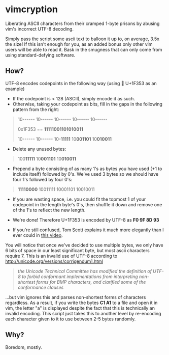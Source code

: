 # vimcryption
Liberating ASCII characters from their cramped 1-byte prisons by abusing vim's incorrect UTF-8 decoding.

Simply pass the script some ascii text to balloon it up to, on average, 3.5x the size! If this isn't enough for you, as an added bonus only other vim users will be able to read it. Bask in the smugness that can only come from using standard-defying software.

## How?
UTF-8 encodes codepoints in the following way (using 🍓 U+1F353 as an example)

* If the codepoint is < 128 (ASCII), simply encode it as such.
* Otherwise, taking your codepoint as bits, fill in the gaps in the following pattern from the right:

> 10------ 10------ 10------ 10------ 10------
>
> 0x1F353 == **11111001101010011**
>
> 10------ 10------ 10-**11111** 10**001101** 10**010011**

* Delete any unused bytes:

> 100**11111** 10**001101** 10**010011**

* Prepend a byte consisting of as many 1's as bytes you have used (+1 to include itself) followed by 0's. We've used 3 bytes so we should have four 1's followed by four 0's:

> **11110000** 10011111 10001101 10010011

* If you are wasting space, i.e. you could fit the topmost 1 of your codepoint in the length byte's 0's, then shuffle it down and remove one of the 1's to reflect the new length.

* We're done! Therefore U+1F353 is encoded by UTF-8 as **F0 9F 8D 93**

* If you're still confused, Tom Scott explains it much more elegantly than I ever could in [this video](https://www.youtube.com/watch?v=MijmeoH9LT4).

You will notice that once we've decided to use multiple bytes, we only have 6 bits of space in our least significant byte, but most ascii characters require 7. This is an invalid use of UTF-8 according to http://unicode.org/versions/corrigendum1.html

>_the Unicode Technical Committee has modified the definition of UTF-8 to forbid conformant implementations from interpreting non-shortest forms for BMP characters, and clarified some of the conformance clauses_

...but vim ignores this and parses non-shortest forms of characters regardless. As a result, if you write the bytes **C1 A1** to a file and open it in vim, the letter "a" is displayed despite the fact that this is technically an invalid encoding. This script just takes this to another level by re-encoding each character given to it to use between 2-5 bytes randomly.

## Why?
Boredom, mostly.

